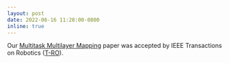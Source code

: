```yaml
---
layout: post
date: 2022-06-16 11:28:00-0800
inline: true
---
```


Our [Multitask Multilayer Mapping](https://ieeexplore.ieee.org/abstract/document/9872320) paper was accepted by IEEE Transactions on Robotics ([T-RO](https://www.ieee-ras.org/publications/t-ro)).
